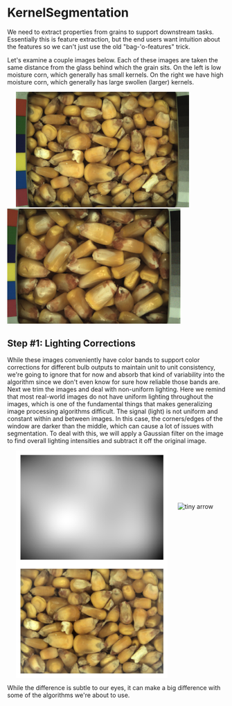 # KernelSegmentation

We need to extract properties from grains to support downstream tasks.  Essentially this is feature extraction, but the end users want intuition about the features so we can't just use the old "bag-'o-features" trick.

Let's examine a couple images below.  Each of these images are taken the same distance from the glass behind which the grain sits.  On the left is low moisture corn, which generally has small kernels.  On the right we have high moisture corn, which generally has large swollen (larger) kernels.


<img src="Data/NG3_GQ_Corn_11MC_59lbs_50F_2017-11-16_11-0-33_Sensor-1_Frame-36_Ts-1510851850.1548.png" width="400" hspace="20">  <img src="Data/NG3_GQ_Corn_32MC_53lbs_99F_2017-7-18_10-31-45_Sensor-1_Frame-32_Ts-1500374550.1573.png" width="400">

## Step #1:  Lighting Corrections
While these images conveniently have color bands to support color corrections for different bulb outputs to maintain unit to unit consistency, we're going to ignore that for now and absorb that kind of variability into the algorithm since we don't even know for sure how reliable those bands are.  Next we trim the images and deal with non-uniform lighting.  Here we remind that most real-world images do not have uniform lighting throughout the images, which is one of the fundamental things that makes generalizing image processing algorithms difficult.  The signal (light) is not uniform and constant within and between images.  In this case, the corners/edges of the window are darker than the middle, which can cause a lot of issues with segmentation.  To deal with this, we will apply a Gaussian filter on the image to find overall lighting intensities and subtract it off the original image.

<img src="Data/VignettingLowMois.png" width="350" hspace="20" align="center"> ![tiny arrow](https://cdn1.iconfinder.com/data/icons/mini-solid-icons-vol-1/16/24-512.png "tiny arrow") <img src="Data/low_mois_vig_corrected.png" width="350" hspace="20" align="center">


While the difference is subtle to our eyes, it can make a big difference with some of the algorithms we're about to use.
